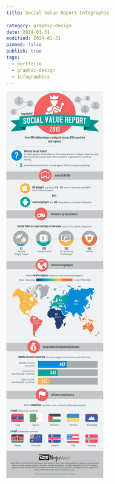 ```yaml
---
title: Social Value Report Infographic

category: graphic-design
date: 2024-01-31
modified: 2024-01-31
pinned: false
publish: true
tags:
  - portfolio
  - graphic-design
  - infographics
---
```


![image](/assets/Social-Value-Report-2015-7_s.jpg)
